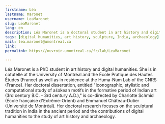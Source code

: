 ```yaml
---
firstname: Léa
lastname: Maronet
username: LeaMaronet
slug: LeaMaronet
lang: en
description: Léa Maronet is a doctoral student in art history and digital humanities at the Université de Montréal and the École Pratique des Hautes Études (France).
tags: [digital humanities, art history, sculpture, India, archaeology]
mail: lea.maronet@umontreal.ca
link:
permalink: https://ouvroir.umontreal.ca/fr/lab/LeaMaronet

---
```


Léa Maronet is a PhD student in art history and digital humanities. She is in cotutelle at the University of Montréal and the École Pratique des Hautes Études (France) as well as in residence at the Huma-Num Lab of the CNRS (France). Her doctoral dissertation, entitled "Iconographic, stylistic and computational study of aśokean motifs in the formative period of Indian art (3rd century B.C. - 3rd century A.D.)," is co-directed by Charlotte Schmid (École française d'Extrême-Orient) and Emmanuel Château-Dutier (Université de Montréal). Her doctoral research focuses on the sculptural tradition in India in the ancient period and the contributions of digital humanities to the study of art history and archaeology.
